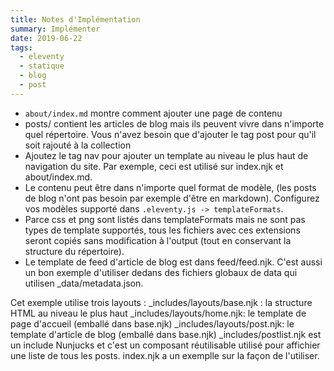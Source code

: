 ```yaml
---
title: Notes d'Implémentation
summary: Implémenter 
date: 2019-06-22
tags:
  - eleventy
  - statique
  - blog
  - post 
---
```


- `about/index.md` montre comment ajouter une page de contenu
- posts/ contient les articles de blog mais ils peuvent vivre dans n'importe quel répertoire. Vous n'avez besoin que d'ajouter le tag post pour qu'il soit rajouté à la collection
- Ajoutez le tag nav pour ajouter un template au niveau le plus  haut de navigation du site. Par exemple, ceci est utilisé sur  index.njk et about/index.md.
- Le contenu peut être dans n'importe quel format de modèle, (les posts de blog n'ont pas besoin par exemple d'être en markdown). Configurez vos modèles supporté dans `.eleventy.js -> templateFormats`.
- Parce css et png sont listés dans templateFormats mais ne sont pas types de template supportés, tous les fichiers avec ces extensions seront copiés sans modification à l'output (tout en conservant la structure du répertoire).
- Le template de feed d'article de blog est dans feed/feed.njk. C'est aussi un bon exemple d'utiliser dedans des fichiers globaux de data qui utilisen _data/metadata.json.

Cet exemple utilise trois layouts :
_includes/layouts/base.njk : la structure HTML au niveau le plus haut
_includes/layouts/home.njk: le template de page d'accueil (emballé dans base.njk)
_includes/layouts/post.njk: le template d'article de blog (emballé dans base.njk)
_includes/postlist.njk est un include Nunjucks et c'est un composant réutilisable utilisé pour affichier une liste de tous les posts. index.njk a un exemplle sur la façon de l'utiliser.